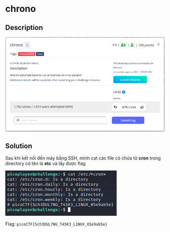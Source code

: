 # **chrono**

## **Description**

![description](/2023/picoctf2023/general_skills/chrono/images/description.png)

## **Solution**

Sau khi kết nối đến máy bằng SSH, mình cat các file có chứa từ **cron** trong directory có tên là **etc** và lấy được flag

![cat cron](/2023/picoctf2023/general_skills/chrono/images/catCron.png)

Flag: `picoCTF{Sch3DUL7NG_T45K3_L1NUX_05e9ab5e}`
